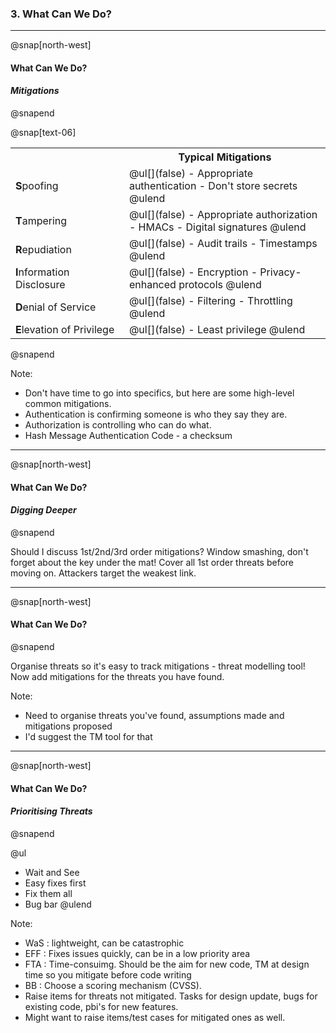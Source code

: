 ### 3. What Can We Do?

---

@snap[north-west]
#### What Can We Do?
#### *Mitigations*
@snapend

@snap[text-06]
<table>
  <col width="250">
  <col width="500">
  <tr>
    <th/>
    <th>Typical Mitigations</th>
  </tr>
  <tr class="fragment">
    <td><b>S</b>poofing</td>
    <td>
        @ul[](false)
        - Appropriate authentication
        - Don't store secrets
        @ulend
    </td>
  </tr>
  <tr class="fragment">
    <td><b>T</b>ampering</td>
    <td>
        @ul[](false)
        - Appropriate authorization
        - HMACs
        - Digital signatures
        @ulend
    </td>
  </tr>
    <tr class="fragment">
    <td><b>R</b>epudiation</td>
    <td>
        @ul[](false)
        - Audit trails
        - Timestamps
        @ulend
    </td>
  </tr>
    <tr class="fragment">
    <td><b>I</b>nformation Disclosure</td>
    <td>
        @ul[](false)
        - Encryption
        - Privacy-enhanced protocols
        @ulend
    </td>
  </tr>
    <tr class="fragment">
    <td><b>D</b>enial of Service</td>
    <td>
        @ul[](false)
        - Filtering
        - Throttling
        @ulend
    </td>
  </tr>
    <tr class="fragment">
    <td><b>E</b>levation of Privilege</td>
    <td>
        @ul[](false)
        - Least privilege
        @ulend
    </td>
  </tr>
</table>
@snapend

Note:
- Don't have time to go into specifics, but here are some high-level common mitigations.
- Authentication is confirming someone is who they say they are.
- Authorization is controlling who can do what.
- Hash Message Authentication Code - a checksum

---

@snap[north-west]
#### What Can We Do?
#### *Digging Deeper*
@snapend

Should I discuss 1st/2nd/3rd order mitigations?
Window smashing, don't forget about the key under the mat!
Cover all 1st order threats before moving on.
Attackers target the weakest link.

---

@snap[north-west]
#### What Can We Do?
@snapend

Organise threats so it's easy to track mitigations - threat modelling tool!
Now add mitigations for the threats you have found.

Note:
- Need to organise threats you've found, assumptions made and mitigations proposed
- I'd suggest the TM tool for that

---

@snap[north-west]   
#### What Can We Do?
#### *Prioritising Threats*
@snapend

@ul
- Wait and See
- Easy fixes first
- Fix them all
- Bug bar
@ulend

Note:
- WaS : lightweight, can be catastrophic
- EFF : Fixes issues quickly, can be in a low priority area
- FTA : Time-consuimg. Should be the aim for new code, TM at design time so you mitigate before code writing
- BB : Choose a scoring mechanism (CVSS).
- Raise items for threats not mitigated. Tasks for design update, bugs for existing code, pbi's for new features.
- Might want to raise items/test cases for mitigated ones as well.